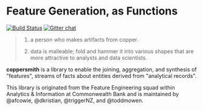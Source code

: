 Feature Generation, as Functions
================================
[![Build Status](https://magnum.travis-ci.com/CommBank/coppersmith.svg?branch=master)](https://magnum.travis-ci.com/CommBank/coppersmith)
[![Gitter chat](https://badges.gitter.im/CommBank/coppersmith.png)](https://gitter.im/CommBank/coppersmith)


> 1. a person who makes artifacts from copper.
>
> 2. data is malleable; fold and hammer it into various shapes
>    that are more attractive to analysts and data scientists.

**coppersmith** is a library to enable the joining, aggregation, and synthesis
of "features", streams of facts about entities derived from "analytical
records".

This library is originated from the Feature Engineering squad within Analytics
& Information at Commonwealth Bank and is maintained by @afcowie, @dkristian,
@triggerNZ, and @toddmowen.


